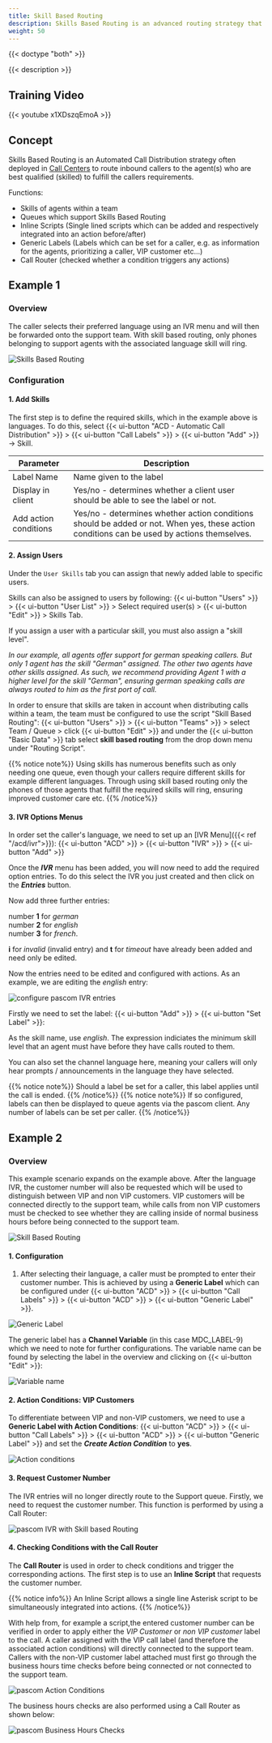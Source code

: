 ```yaml
---
title: Skill Based Routing
description: Skills Based Routing is an advanced routing strategy that routes calls to contact center agents who are best qualified to fulfill the incoming callers requirements.
weight: 50
---
```


{{< doctype "both" >}}
 
{{< description >}}

## Training Video

{{< youtube x1XDszqEmoA >}} 

## Concept
Skills Based Routing is an Automated Call Distribution strategy often deployed in [Call Centers](https://www.pascom.net/en/call-center/ "pascom ContactCenter Tools") to route inbound callers to the agent(s) who are best qualified (skilled) to fulfill the callers requirements.

Functions:

* Skills of agents within a team
* Queues which support Skills Based Routing
* Inline Scripts (Single lined scripts which can be added and respectively integrated into an action before/after)
* Generic Labels (Labels which can be set for a caller, e.g. as information for the agents, prioritizing a caller, VIP customer etc...)
* Call Router (checked whether a condition triggers any actions)

## Example 1

### Overview

The caller selects their preferred language using an IVR menu and will then be forwarded onto the support team. With skill based routing, only phones belonging to support agents with the associated language skill will ring.

![Skills Based Routing](example-1.en.png?width=80% "pascom Skills Based Routing example 1")

### Configuration

#### 1. Add Skills 

The first step is to define the required skills, which in the example above is languages. To do this, select {{< ui-button "ACD - Automatic Call Distribution" >}} > {{< ui-button "Call Labels" >}} > {{< ui-button "Add" >}} -> Skill.

|Parameter|Description|
|---|---|
|Label Name|Name given to the label|
|Display in client|Yes/no - determines whether a client user should be able to see the label or not.|
|Add action conditions|Yes/no - determines whether action conditions should be added or not. When yes, these action conditions can be used by actions themselves.|

#### 2. Assign Users

Under the `User Skills` tab you can assign that newly added lable to specific users.

Skills can also be assigned to users by following: {{< ui-button "Users" >}} > {{< ui-button "User List" >}} > Select required user(s) > {{< ui-button "Edit" >}} > Skills Tab.

If you assign a user with a particular skill, you must also assign a "skill level".

*In our example, all agents offer support for german speaking callers. But only 1 agent has the skill "German" assigned. The other two agents have other skills assigned. As such, we recommend providing Agent 1 with a higher level for the skill "German", ensuring german speaking calls are always routed to him as the first port of call.*

In order to ensure that skills are taken in account when distributing calls within a team, the team must be configured to use the script "Skill Based Routing": {{< ui-button "Users" >}} > {{< ui-button "Teams" >}} > select Team / Queue > click {{< ui-button "Edit" >}} and under the {{< ui-button "Basic Data" >}} tab select **skill based routing** from the drop down menu under "Routing Script".

{{% notice note%}}
Using skills has numerous benefits such as only needing one queue, even though your callers require different skills for example different languages. Through using skill based routing only the phones of those agents that fulfill the required skills will ring, ensuring improved customer care etc.
{{% /notice%}}


#### 3. IVR Options Menus

In order set the caller's language, we need to set up an [IVR Menu]({{< ref "/acd/ivr">}}): {{< ui-button "ACD" >}} > {{< ui-button "IVR" >}} > {{< ui-button "Add" >}}

Once the ***IVR*** menu has been added, you will now need to add the required option entries. To do this select the IVR you just created and then click on the ***Entries*** button.

Now add three further entries: 

number **1** for *german*  
number **2** for *english*  
number **3** for *french*.  

**i** for *invalid* (invalid entry) and **t** for *timeout* have already been added and need only be edited.

Now the entries need to be edited and configured with actions. As an example, we are editing the *english* entry:  

![configure pascom IVR entries](ivr-entry.en.png?width=80% "how to configure pascom IVR options")

Firstly we need to set the label: {{< ui-button "Add" >}} > {{< ui-button "Set Label" >}}:  

As the skill name, use *english*. The expression indiciates the minimum skill level that an agent must have before they have calls routed to them.

You can also set the channel language here, meaning your callers will only hear prompts / announcements in the language they have selected.

{{% notice note%}}
Should a label be set for a caller, this label applies until the call is ended.
{{% /notice%}}
{{% notice note%}}
If so configured, labels can then be displayed to queue agents via the pascom client. Any number of labels can be set per caller.
{{% /notice%}}


## Example 2

### Overview

This example scenario expands on the example above. After the language IVR, the customer number will also be requested which will be used to distinguish between VIP and non VIP customers. VIP customers will be connected directly to the support team, while calls from non VIP customers must be checked to see whether they are calling inside of normal business hours before being connected to the support team.  

 ![Skill Based Routing](example-2.en.png)

#### 1. Configuration

1. After selecting their language, a caller must be prompted to enter their customer number. This is achieved by using a **Generic Label** which can be configured under {{< ui-button "ACD" >}} > {{< ui-button "Call Labels" >}} > {{< ui-button "ACD" >}} > {{< ui-button "Generic Label" >}}.

![Generic Label](label-generic.en.png?width=80% "pascom Skills Based Routing Call Labels")

The generic label has a **Channel Variable** (in this case MDC_LABEL-9) which we need to note for further configurations. The variable name can be found by selecting the label in the overview and clicking on {{< ui-button "Edit" >}}:

![Variable name](generic-label.en.png?width=80% "pascom Generic Skill Label")

#### 2. Action Conditions: VIP Customers

To differentiate between VIP and non-VIP customers, we need to use a **Generic Label with Action Conditions**: {{< ui-button "ACD" >}} > {{< ui-button "Call Labels" >}} > {{< ui-button "ACD" >}} > {{< ui-button "Generic Label" >}} and set the ***Create Action Condition*** to **yes**.  

![Action conditions](label-condition.en.png?width=80% "pascom SBR call label editing")

#### 3. Request Customer Number

The IVR entries will no longer directly route to the Support queue. Firstly, we need to request the customer number. This function is performed by using a Call Router:  

![pascom IVR with Skill based Routing](ivr-entry.en.png?width=80% "pascom Skills Based Routing IVR")

#### 4. Checking Conditions with the Call Router

The **Call Router** is used in order to check conditions and trigger the corresponding actions.
The first step is to use an **Inline Script** that requests the customer number.

{{% notice info%}}
An Inline Script allows a single line Asterisk script to be simultaneously integrated into actions.
{{% /notice%}}

With help from, for example a script,the entered customer number can be verified in order to apply either the *VIP Customer* or *non VIP customer* label to the call. A caller assigned with the VIP call label (and therefore the associated action conditions) will directly connected to the support team. Callers with the non-VIP customer label attached must first go through the business hours time checks before being connected or not connected to the support team.

![pascom Action Conditions](call-router-2.en.png?width=80% "pascom Call Router Customer Number")

The business hours checks are also performed using a Call Router as shown below:

![pascom Business Hours Checks](call-router-1.en.png?width=80% "pascom phone system IVR checks")

